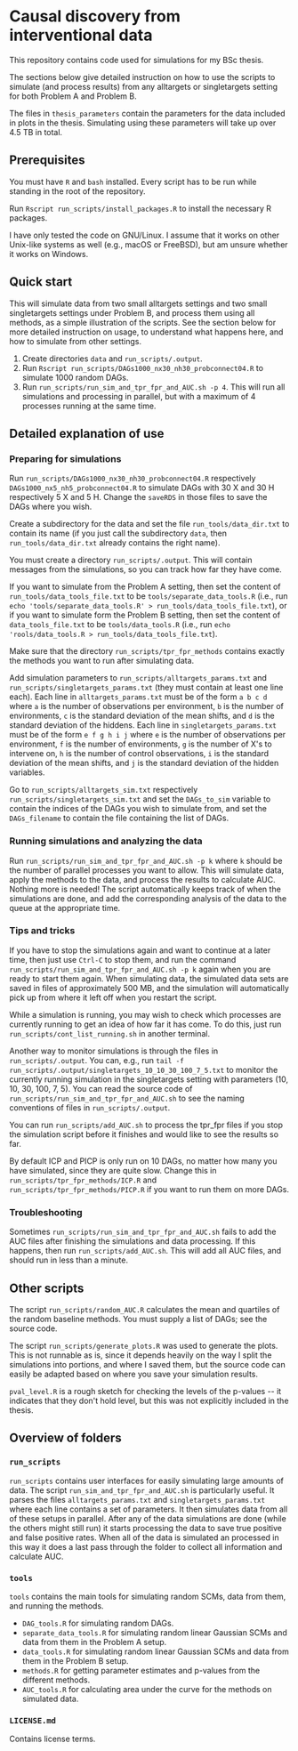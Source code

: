 # Causal discovery from interventional data

This repository contains code used for simulations for my BSc thesis.

The sections below give detailed instruction on how to use the scripts to
simulate (and process results) from any alltargets or singletargets setting for
both Problem A and Problem B.

The files in `thesis_parameters` contain the parameters for the data included in
plots in the thesis. Simulating using these parameters will take up over 4.5 TB
in total.

## Prerequisites

You must have `R` and `bash` installed. Every script has to be run while
standing in the root of the repository.

Run `Rscript run_scripts/install_packages.R` to install the necessary R packages.

I have only tested the code on GNU/Linux. I assume that it works on other
Unix-like systems as well (e.g., macOS or FreeBSD), but am unsure whether it works on
Windows.

## Quick start

This will simulate data from two small alltargets settings and two small
singletargets settings under Problem B, and process them using all methods, as a
simple illustration of the scripts. See the section below for more detailed
instruction on usage, to understand what happens here, and how to simulate from
other settings.

1. Create directories `data` and `run_scripts/.output`.
2. Run `Rscript run_scripts/DAGs1000_nx30_nh30_probconnect04.R` to simulate 1000
   random DAGs.
3. Run `run_scripts/run_sim_and_tpr_fpr_and_AUC.sh -p 4`. This will run all
   simulations and processing in parallel, but with a maximum of 4 processes
   running at the same time.

## Detailed explanation of use

### Preparing for simulations

Run `run_scripts/DAGs1000_nx30_nh30_probconnect04.R` respectively
`DAGs1000_nx5_nh5_probconnect04.R` to simulate DAGs with 30 X and 30 H
respectively 5 X and 5 H. Change the `saveRDS` in those files to save the DAGs
where you wish.

Create a subdirectory for the data and set the file `run_tools/data_dir.txt` to
contain its name (if you just call the subdirectory `data`, then
`run_tools/data_dir.txt` already contains the right name).

You must create a directory `run_scripts/.output`. This will contain messages
from the simulations, so you can track how far they have come.

If you want to simulate from the Problem A setting, then set the content of
`run_tools/data_tools_file.txt` to be `tools/separate_data_tools.R` (i.e., run
`echo 'tools/separate_data_tools.R' > run_tools/data_tools_file.txt`), or if you
want to simulate form the Problem B setting, then set the content of
`data_tools_file.txt` to be `tools/data_tools.R` (i.e., run `echo
'rools/data_tools.R > run_tools/data_tools_file.txt`).

Make sure that the directory `run_scripts/tpr_fpr_methods` contains exactly the
methods you want to run after simulating data.

Add simulation parameters to `run_scripts/alltargets_params.txt` and
`run_scripts/singletargets_params.txt` (they must contain at least one line
each). Each line in `alltargets_params.txt` must be of the form `a b c d`
where `a` is the number of observations per environment, `b` is the number of
environments, `c` is the standard deviation of the mean shifts, and `d` is the
standard deviation of the hiddens. Each line in `singletargets_params.txt` must
be of the form `e f g h i j` where `e` is the number of observations per
environment, `f` is the number of environments, `g` is the number of X's to
intervene on, `h` is the number of control observations, `i` is the standard
deviation of the mean shifts, and `j` is the standard deviation of the hidden variables.

Go to `run_scripts/alltargets_sim.txt` respectively
`run_scripts/singletargets_sim.txt` and set the `DAGs_to_sim` variable to
contain the indices of the DAGs you wish to simulate from, and set the
`DAGs_filename` to contain the file containing the list of DAGs.

### Running simulations and analyzing the data

Run `run_scripts/run_sim_and_tpr_fpr_and_AUC.sh -p k` where `k` should be the
number of parallel processes you want to allow. This will simulate data, apply
the methods to the data, and process the results to calculate AUC. Nothing more
is needed! The script automatically keeps track of when the simulations are
done, and add the corresponding analysis of the data to the queue at the
appropriate time.

### Tips and tricks

If you have to stop the simulations again and want to continue at a later time,
then just use `Ctrl-C` to stop them, and run the command
`run_scripts/run_sim_and_tpr_fpr_and_AUC.sh -p k` again when you are ready to
start them again. When simulating data, the simulated data sets are saved
in files of approximately 500 MB, and the simulation will automatically pick up
from where it left off when you restart the script.

While a simulation is running, you may wish to check which processes are
currently running to get an idea of how far it has come. To do this, just run
`run_scripts/cont_list_running.sh` in another terminal.

Another way to monitor simulations is through the files in
`run_scripts/.output`. You can, e.g., run `tail -f
run_scripts/.output/singletargets_10_10_30_100_7_5.txt` to monitor the currently
running simulation in the singletargets setting with parameters (10, 10, 30,
100, 7, 5). You can read the source code of
`run_scripts/run_sim_and_tpr_fpr_and_AUC.sh` to see the naming conventions of
files in `run_scripts/.output`.

You can run `run_scripts/add_AUC.sh` to process the tpr_fpr files if you stop
the simulation script before it finishes and would like to see the results so
far.

By default ICP and PICP is only run on 10 DAGs, no matter how many you have
simulated, since they are quite slow. Change this in
`run_scripts/tpr_fpr_methods/ICP.R` and `run_scripts/tpr_fpr_methods/PICP.R` if
you want to run them on more DAGs.

### Troubleshooting

Sometimes `run_scripts/run_sim_and_tpr_fpr_and_AUC.sh` fails to add the AUC
files after finishing the simulations and data processing. If this happens, then
run `run_scripts/add_AUC.sh`. This will add all AUC files, and should run in
less than a minute.

## Other scripts

The script `run_scripts/random_AUC.R` calculates the mean and quartiles of the
random baseline methods. You must supply a list of DAGs; see the source code.

The script `run_scripts/generate_plots.R` was used to generate the plots. This
is not runnable as is, since it depends heavily on the way I split the simulations
into portions, and where I saved them, but the source code can easily be adapted
based on where you save your simulation results.

`pval_level.R` is a rough sketch for checking the levels of the p-values -- it
indicates that they don't hold level, but this was not explicitly included in
the thesis.

## Overview of folders

### `run_scripts`

`run_scripts` contains user interfaces for easily simulating large amounts of
data. The script `run_sim_and_tpr_fpr_and_AUC.sh` is particularly useful. It
parses the files `alltargets_params.txt` and `singletargets_params.txt` where
each line contains a set of parameters. It then simulates data from all of these
setups in parallel. After any of the data simulations are done (while the others
might still run) it starts processing the data to save true positive and false
positive rates. When all of the data is simulated an processed in this way it
does a last pass through the folder to collect all information and calculate
AUC.

### `tools`

`tools` contains the main tools for simulating random SCMs, data from them, and running the methods.

- `DAG_tools.R` for simulating random DAGs.
- `separate_data_tools.R` for simulating random linear Gaussian SCMs and data
  from them in the Problem A setup.
- `data_tools.R` for simulating random linear Gaussian SCMs and data from them
  in the Problem B setup.
- `methods.R` for getting parameter estimates and p-values from the different methods.
- `AUC_tools.R` for calculating area under the curve for the methods on simulated data.

### `LICENSE.md`

Contains license terms.
